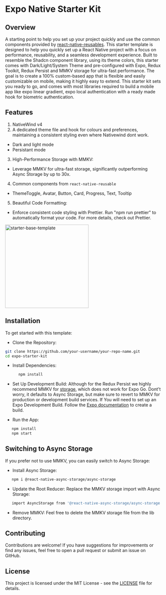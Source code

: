 # Expo Native Starter Kit

## Overview

A starting point to help you set up your project quickly and use the common components provided by [react-native-reusables](https://rnr-docs.vercel.app/). This starter template is designed to help you quickly set up a React Native project with a focus on performance, reusability, and a seamless development experience. Built to resemble the Shadcn component library, using its theme colors, this starter comes with Dark/Light/System Theme and pre-configured with Expo, Redux Toolkit, Redux Persist and MMKV storage for ultra-fast performance. The goal is to create a 100% custom-based app that is flexible and easily customizable on mobile, making it highly easy to extend. This starter kit sets you ready to go, and comes with most libraries required to build a mobile app like expo linear gradient, expo local authentication with a ready made hook for biometric authentication.

## Features

1. NativeWind v4
2. A dedicated theme file and hook for colours and preferences, maintaining a consistent styling even where Nativewind dont work.

-  Dark and light mode
-  Persistant mode

3. High-Performance Storage with MMKV:

-  Leverage MMKV for ultra-fast storage, significantly outperforming Async Storage by up to 30x.

4. Common components from `react-native-reusable`

-  ThemeToggle, Avatar, Button, Card, Progress, Text, Tooltip

5. Beautiful Code Formatting:

-  Enforce consistent code styling with Prettier. Run "npm run prettier" to automatically format your code. For more details, check out Prettier.

<img src="https://github.com/mrzachnugent/react-native-reusables/assets/63797719/42c94108-38a7-498b-9c70-18640420f1bc"
     alt="starter-base-template"
     style="width:270px;" />

## Installation

To get started with this template:

-  Clone the Repository:

```bash
git clone https://github.com/your-username/your-repo-name.git
cd expo-starter-kit
```

-  Install Dependencies:

```bash
      npm install
```

-  Set Up Development Build: Although for the Redux Persist we highly recommend MMKV for [storage](services/root-reducer.ts), which does not work for Expo Go. Dont't worry, it defaults to Async Storage, but make sure to revert to MMKV for production or development build services. If You will need to set up an Expo Development Build. Follow the [Expo documentation](https://docs.expo.dev/develop/development-builds/create-a-build/) to create a build.

-  Run the App:

```bash
   npm install
   npm start
```

## Switching to Async Storage

If you prefer not to use MMKV, you can easily switch to Async Storage:

-  Install Async Storage:

```bash
   npm i @react-native-async-storage/async-storage
```

-  Update the Root Reducer: Replace the MMKV storage import with Async Storage:

```bash
   import AsyncStorage from '@react-native-async-storage/async-storage';
```

-  Remove MMKV: Feel free to delete the MMKV storage file from the lib directory.

## Contributing

Contributions are welcome! If you have suggestions for improvements or find any issues, feel free to open a pull request or submit an issue on GitHub.

## License

This project is licensed under the MIT License - see the [LICENSE](/LICENSE) file for details.
